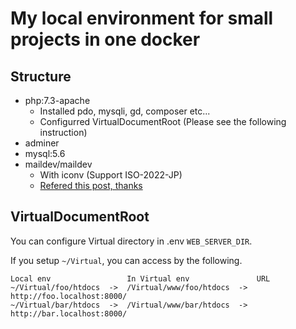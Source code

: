 # My local environment for small projects in one docker

## Structure

* php:7.3-apache
  * Installed pdo, mysqli, gd, composer etc...
  * Configurred VirtualDocumentRoot (Please see the following instruction)
* adminer
* mysql:5.6
* maildev/maildev
  * With iconv (Support ISO-2022-JP)
  * [Refered this post, thanks](https://qiita.com/kanemu/items/1f2da063c7e5b5477502)

## VirtualDocumentRoot

You can configure Virtual directory in .env `WEB_SERVER_DIR`.

If you setup `~/Virtual`, you can access by the following.

```
Local env                 In Virtual env               URL
~/Virtual/foo/htdocs  ->  /Virtual/www/foo/htdocs  ->  http://foo.localhost:8000/
~/Virtual/bar/htdocs  ->  /Virtual/www/bar/htdocs  ->  http://bar.localhost:8000/
```